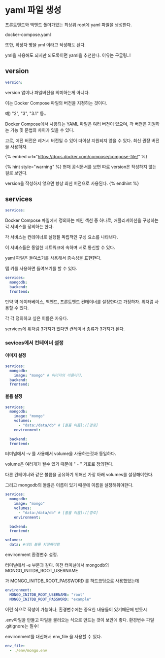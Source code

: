 # yaml 파일 생성

프론트엔드와 백엔드 폴더가있는 최상위 root에 yaml 파일을 생성한다.

docker-compose.yaml

또한, 확장자 명을 yml 이라고 작성해도 된다.

yml을 사용해도 되지만 되도록이면 yaml을 추천한다. 이유는 구글링..!



## version

```yaml
version: 
```

version 앱이나 파일버전을 의미하는게 아니다.

이는 Docker Compose 파일의 버전을 지정하는 것이다.

예) "2", "3", "3.1" 등..

Docker Compose에서 사용되는 YAML 파일은 여러 버전이 있으며, 각 버전은 지원하는 기능 및 문법의 차이가 있을 수 있다.

고로, 예전 버전은 레거시 버전일 수 있어 더이상 지원되지 않을 수 있다. 최신 권장 버전을 사용하자.

{% embed url="https://docs.docker.com/compose/compose-file/" %}

{% hint style="warning" %}
현재 공식문서를 보면 따로 version은 작성하지 않는 걸로 보인다.

version을 작성하지 않으면 항상 최신 버전으로 사용된다.
{% endhint %}



## services

```yaml
services: 
```

Docker Compose 파일에서 정의하는 메인 섹션 중 하나로, 애플리케이션을 구성하는 각 서비스를 정의하는 한다.&#x20;

각 서비스는 컨테이너로 실행될 독립적인 구성 요소를 나타낸다.&#x20;

이 서비스들은 동일한 네트워크에 속하며 서로 통신할 수 있다.

yaml 파일은 들여쓰기를 사용해서 종속성을 표현한다.

탭 키를 사용하면 들여쓰기를 할 수 있다.

```yaml
services: 
  mongodb: 
  backend: 
  frontend: 
```

만약 약 데이터베이스, 백엔드, 프론트엔드 컨테이너를 설정한다고 가정하자. 위처럼 사용할 수 있다.

각 각 정의하고 싶은 이름은 자유다.

services에 위처럼 3가지가 있다면 컨테이너 종류가 3가지가 된다.



### sevices에서 컨테이너 설정

#### 이미지 설정

```yaml
services:
  mongodb:
    image: "mongo" # 이미지의 이름이다.
  backend:
  frontend: 
```

#### 볼륨 설정

```yaml
services:
  mongodb:
    image: "mongo"
    volumes:
      - "data:/data/db" # [볼륨 이름]:/[경로]
    environment:
      
  backend:
  frontend: 
```

터미널에서 -v 를 사용해서 volume을 사용하는것과 동일하다.

volume은 여러개가 될수 있기 때문에 " - " 기호로 정의한다.



다른 컨테이너와 같은 볼륨을 공유하기 위해선 가장 아래 volumes를 설정해야한다.

그리고 mongodb의 볼륨은 이름이 있기 때문에 이름을 설정해줘야한다.

```yaml
services:
  mongodb:
    image: "mongo"
    volumes:
      - "data:/data/db" # [볼륨 이름]:/[경로]
    environment:
      
  backend:
  frontend: 

volumes: 
  data: #네임 볼륨 지정해야함
```



environment 환경변수 설정.

터미널에서 -e 부분과 같다. 이전 터미널에서 mongodb의 MONGO\_INITDB\_ROOT\_USERNAME

&#x20;과 MONGO\_INITDB\_ROOT\_PASSWORD 를 하드코딩으로 사용했었는데

```yaml
environment:
  MONGO_INITDB_ROOT_USERNAME: "root"
  MONGO_INITDB_ROOT_PASSWORD: "example"
```

이런 식으로 작성이 가능하나, 환경변수에는 중요한 내용들이 있기때문에 반듯시

.env파일을 만들고 파일을 불러오는 식으로 만드는 것이 보안에 좋다. 환경변수 파일 .gitignore는 필수!

environment를 대신해서 env\_file 을 사용할 수 있다.

```yaml
env_file:
  - ./env/mongo.env
```

